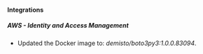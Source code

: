 #### Integrations
##### AWS - Identity and Access Management
- Updated the Docker image to: *demisto/boto3py3:1.0.0.83094*.
